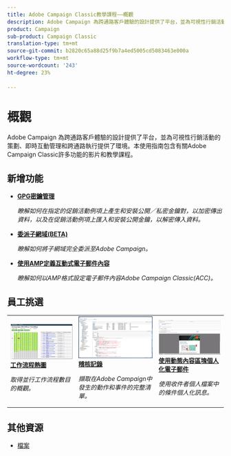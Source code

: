 ```yaml
---
title: Adobe Campaign Classic教學課程——概觀
description: Adobe Campaign 為跨通路客戶體驗的設計提供了平台，並為可視性行銷活動的策劃、即時互動管理和跨通路執行提供了環境。本使用指南包含有關Adobe Campaign Standard許多功能的影片和教學課程。
product: Campaign
sub-product: Campaign Classic
translation-type: tm+mt
source-git-commit: b2820c65a88d25f9b7a4ed5005cd5083463e000a
workflow-type: tm+mt
source-wordcount: '243'
ht-degree: 23%

---
```



# 概觀

Adobe Campaign 為跨通路客戶體驗的設計提供了平台，並為可視性行銷活動的策劃、即時互動管理和跨通路執行提供了環境。本使用指南包含有關Adobe Campaign Classic許多功能的影片和教學課程。

## 新增功能

* **[GPG密鑰管理](/help/acc/monitoring-campaign-classic/control-panel/gpg-key-management/gpg-key-management-overview.md)**

   *瞭解如何在指定的促銷活動例項上產生和安裝公開／私密金鑰對，以加密傳出資料，以及在促銷活動例項上匯入和安裝公開金鑰，以解密傳入資料。*

* **[委派子網域(BETA)](/help/acc/monitoring-campaign-classic/control-panel/subdomain-delegation.md)**

   *瞭解如何將子網域完全委派至Adobe Campaign。*

* **[使用AMP定義互動式電子郵件內容](/help/acc/sending-messages/email-channel/defining-interactive-email-content-with-amp.md)**

   *瞭解如何以AMP格式設定電子郵件內容Adobe Campaign Classic(ACC)。*

## 員工挑選

<table>
<tr>
  <td>
    <a href="./monitoring-campaign-classic/workflow-heatmap.md">
      <img alt="工作流程熱圖（視訊）" src="./assets/workflow-heatmap.png"/>
    </a>
    <div>
      <a href="./monitoring-campaign-classic/workflow-heatmap.md">
    <strong>工作流程熱圖</strong>
    </a>
    </div>
    <p>
    <em>取得並行工作流程數目的概觀。</em>
    <p>
  </td>
   <td>
    <a href="./monitoring-campaign-classic/audit-trail.md">
      <img alt="稽核記錄（視訊）" src="./assets/acc-audit-trail.png" />
    </a>
    <div>
      <a href="./monitoring-campaign-classic/audit-trail.md">
    <strong>稽核記錄</strong>
    </a>
    </div>
    <p>
    <em>擷取在Adobe Campaign中發生的動作和事件的完整清單。</em>
    <p>
  </td>
  <td>
    <a href="./sending-messages/email-channel/personalization-with-dynamic-content-blocks.md">
      <img alt="使用動態內容區塊（視訊）個人化電子郵件" src="./assets/ACC-Personalization.png" />
    </a>
    <div>
      <a href="./sending-messages/email-channel/personalization-with-dynamic-content-blocks.md">
    <strong>使用動態內容區塊個人化電子郵件</strong>
    </a>
    </div>
    <p>
    <em>使用收件者個人檔案中的條件個人化訊息。 </em>
    <p>
  </td>
</tr>
</table>

## 其他資源

* [檔案](https://docs.campaign.adobe.com/doc/AC/en/PTF_Starting_with_Adobe_Campaign_About_Adobe_Campaign_Classic.html)
